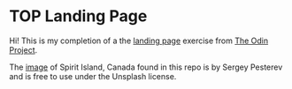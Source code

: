 # TOP Landing Page

Hi! This is my completion of a the [landing page](https://www.theodinproject.com/lessons/foundations-landing-page) exercise from [The Odin Project](https://www.theodinproject.com/).

The [image](https://unsplash.com/photos/-YOvMSD7LbQ)  of Spirit Island, Canada found in this repo is by Sergey Pesterev and is free to use under the Unsplash license.